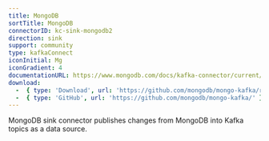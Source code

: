 ```yaml
---
title: MongoDB
sortTitle: MongoDB
connectorID: kc-sink-mongodb2
direction: sink
support: community
type: kafkaConnect
iconInitial: Mg
iconGradient: 4
documentationURL: https://www.mongodb.com/docs/kafka-connector/current/
download:
  -  { type: 'Download', url: 'https://github.com/mongodb/mongo-kafka/releases' }
  -  { type: 'GitHub', url: 'https://github.com/mongodb/mongo-kafka/' }
---
```

MongoDB sink connector publishes changes from MongoDB into Kafka topics as a data source.

